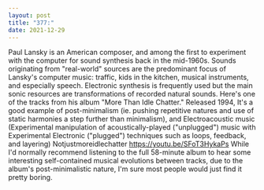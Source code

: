 ```yaml
---
layout: post
title: "377:"
date: 2021-12-29
---
```


Paul Lansky is an American composer, and among the first to experiment with the computer for sound synthesis back in the mid-1960s. Sounds originating from "real-world" sources are the predominant focus of Lansky's computer music: traffic, kids in the kitchen, musical instruments, and especially speech. Electronic synthesis is frequently used but the main sonic resources are transformations of recorded natural sounds. Here's one of the tracks from his album "More Than Idle Chatter." Released 1994, It's a good example of post-minimalism (ie. pushing repetitive natures and use of static harmonies a step further than minimalism), and Electroacoustic music (Experimental manipulation of acoustically-played ("unplugged") music with Experimental Electronic ("plugged") techniques such as loops, feedback, and layering)
 Notjustmoreidlechatter
https://youtu.be/SFoT3HykaPs 
While I'd normally recommend listening to the full 58-minute album to hear some interesting self-contained musical evolutions between tracks, due to the album's post-minimalistic nature, I'm sure most people would just find it pretty boring.
